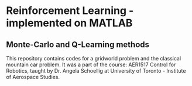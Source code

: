 # Reinforcement Learning - implemented on MATLAB
## Monte-Carlo and Q-Learning methods

This repository contains codes for a gridworld problem and the classical mountain car problem. It was a part of the course: AER1517 Control for Robotics, taught by Dr. Angela Schoellig at University of Toronto - Institute of Aerospace Studies.

